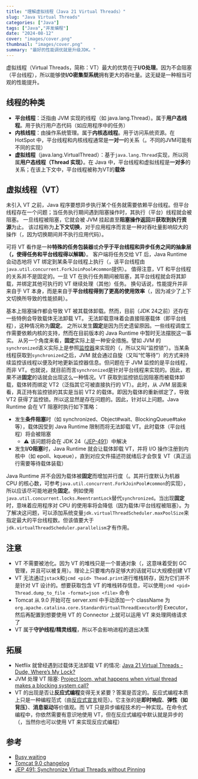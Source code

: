 ```yaml
---
title: "理解虚拟线程（Java 21 Virtual Threads）"
slug: "Java Virtual Threads"
categories: ["Java"]
tags: ["Java","并发编程"]
date: "2024-08-12"
cover: "images/cover.png"
thumbnail: "images/cover.png"
summary: "最好的性能调优就是升级JDK。"
---
```


虚拟线程（Virtual Threads，简称：VT）最大的优势在于**I/O处理**。因为不会阻塞（平台线程），所以能够使**I/O密集型系统**拥有更大的吞吐量。这无疑是一种相当可观的性能提升。

## 线程的种类
- **平台线程**：泛指由 JVM 实现的线程（如 java.lang.Thread）。属于**用户态线程**。用于执行用户态代码（如应用程序中的任务）
- **内核线程**：由操作系统管理。属于**内核态线程**。用于访问系统资源。在 HotSpot 中，平台线程和内核线程通常是**一对一**的关系（。不同的JVM可能有不同的实现）
- **虚拟线程**（java.lang.VirtualThread）：基于`java.lang.Thread`实现，所以同属**用户态线程（Thread 实现）**。在 Java 中，平台线程和虚拟线程是**一对多**的关系；在该上下文中，平台线程被称为VT的**载体**

## 虚拟线程（VT）

未引入 VT 之前，Java 程序要想异步执行某个任务就需要依赖平台线程。但平台线程存在一个问题；当任务执行期间遇到阻塞操作时，其执行（平台）线程就会被阻塞。
一旦线程被阻塞，它就会被 JVM 挂起直至**阻塞操作返回**并**获取到执行资源**为止。
该过程称为**上下文切换**，对于应用程序而言是一种对吞吐量影响较大的操作（，因为切换期间并不执行应用代码）。

可将 VT 看作是一种**特殊的任务包装器**或**介乎于平台线程和异步任务之间的抽象层（，使得任务和平台线程得以解耦）**。
客户端将任务交给 VT 后，Java Runtime 会动态地将 VT 绑定到某条平台线程上执行（，该平台线程由`java.util.concurrent.ForkJoinPool#common`提供）。
值得注意，VT 和平台线程的关系并不是固定的。一旦 VT 在执行任务期间被阻塞，其平台线程就会将其卸载，并绑定其他可执行的 VT 继续处理（其他）任务。
换句话说，性能提升并非来自于 VT 本身，而是来自于**平台线程得到了更高的使用效率**（，因为减少了上下文切换所导致的性能损耗）。

基本上阻塞操作都会导致 VT 被其载体卸载。然而，目前（JDK 24之前）还存在一些特例会导致载体无法卸载 VT。
无法卸载意味着会直接阻塞载体（即平台线程），这种情况称为**固定**。
之所以发生**固定**是因为历史遗留原因。一些线程调度工作需要依赖内核的支持，然而在目前版本的 Java Runtime 中暂时无法摆脱这一事实。
从另一个角度来看，**固定**实际上是一种安全措施。譬如 JVM 的`synchronized`语义实际上是参照[监控器](https://en.wikipedia.org/wiki/Monitor_(synchronization))来实现的（，所以又叫“监控锁”）。当某条线程获取到`synchronized`之后，JVM 就会通过自旋（又叫“忙等待”）的方式来持续监控该线程以便及时地更新监控器信息。但问题在于 JVM 监控的是平台线程，而非 VT。也就说，就目前而言`synchronized`是针对平台线程来实现的。因此，若果不进**固定**的话就会出现这么一种情况。VT 获取到监控锁后因阻塞而被载体卸载，载体转而绑定 VT2（泛指其它可被直接执行的 VT）。此时，从 JVM 层面来看，真正持有监控锁的其实是当前 VT2 的载体。即因为载体的重新绑定了，导致 VT2 获得了监控锁。所以这显然是存在问题的。因此，针对以上问题。Java Runtime 会在 VT 阻塞时执行如下策略：

- 发生**条件阻塞**时（如 synchronized、Object#wait、BlockingQueue#take 等），载体因受到 Java Runtime 限制而将无法卸载 VT。此时载体（平台线程）将会被阻塞
    - ⚠️ 该问题将会在 JDK 24（[JEP-491](https://openjdk.org/jeps/491)）中解决
- 发生**I/O阻塞**时，Java Runtime 就会让载体卸载 VT，并将 I/O 操作注册到内核中（如 epoll、kqueue），直到对应文件描述符就绪后才会恢复 VT（真正运行需要等待载体装载）

Java Runtime 并不会因为载体被**固定**而增加并行度（。其并行度默认为机器 CPU 的核心数，可参考`java.util.concurrent.ForkJoinPool#common`的实现），所以应该尽可能地避免**固定**。例如使用`java.util.concurrent.locks.ReentrantLock`替代`synchronized`。当出现**固定**时，意味着应用程序对 CPU 的使用率将会降低（因为载体/平台线程被阻塞）。为了解决这问题，可以添加系统变量`jdk.virtualThreadScheduler.maxPoolSize`来指定最大的平台线程数。但该值要大于`jdk.virtualThreadScheduler.parallelism`才有作用。


## 注意
- VT 不需要被池化。因为 VT 的堆栈只是一个普通对象（，这意味着受到 GC 管理，并且可以被复用）。理论上只要堆内存足够大的话就可以大规模创建 VT
- VT 无法通过`jstack`和`jcmd <pid> Thead.print`进行堆栈转存，因为它们并不是针对 VT 设计的。想要获取包含 VT 的堆栈转存信息，可以使用`jcmd <pid> Thread.dump_to_file -format=json <file>` 命令
- Tomcat 从 9.0 开始可在 server.xml 中手动添加一个 className 为`org.apache.catalina.core.StandardVirtualThreadExecutor`的 Executor，然后再配置到想要使用 VT 的 Connector 上就可以运用 VT 来处理网络请求了
- VT 属于**守护线程/精灵线程**，所以不会影响进程的退出决策


## 拓展
- Netflix 就曾经遇到过载体无法卸载 VT 的情况: [Java 21 Virtual Threads - Dude, Where’s My Lock?](https://netflixtechblog.com/java-21-virtual-threads-dude-wheres-my-lock-3052540e231d)
- JVM 处理 VT 阻塞: [Project loom, what happens when virtual thread makes a blocking system call?](https://stackoverflow.com/questions/70174468/project-loom-what-happens-when-virtual-thread-makes-a-blocking-system-call)
- VT 的出现是否让**反应式编程**变得无关紧要？答案是否定的。反应式编程本质上只是一种编程范式（由[反应式宣言](https://www.reactivemanifesto.org/zh-CN)规范）。它主张的是**即时响应**、**弹性（如背压）**、**消息驱动**等价值观。而 VT 只是异步编程技术的一种实现。在命令式编程中，你依然需要有意识地使用 VT，但在反应式编程中默认就是异步的（，当然你也可以使用 VT 来实现反应式编程）


## 参考
- [Busy waiting](https://en.wikipedia.org/wiki/Busy_waiting)
- [Tomcat 9.0 changelog](https://tomcat.apache.org/tomcat-9.0-doc/changelog.html)
- [JEP 491: Synchronize Virtual Threads without Pinning](https://openjdk.org/jeps/491)